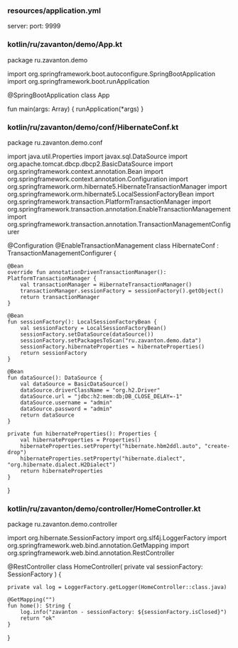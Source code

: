 ### resources/application.yml
server:
  port: 9999












### kotlin/ru/zavanton/demo/App.kt
package ru.zavanton.demo

import org.springframework.boot.autoconfigure.SpringBootApplication
import org.springframework.boot.runApplication

@SpringBootApplication
class App

fun main(args: Array<String>) {
	runApplication<App>(*args)
}










### kotlin/ru/zavanton/demo/conf/HibernateConf.kt
package ru.zavanton.demo.conf

import java.util.Properties
import javax.sql.DataSource
import org.apache.tomcat.dbcp.dbcp2.BasicDataSource
import org.springframework.context.annotation.Bean
import org.springframework.context.annotation.Configuration
import org.springframework.orm.hibernate5.HibernateTransactionManager
import org.springframework.orm.hibernate5.LocalSessionFactoryBean
import org.springframework.transaction.PlatformTransactionManager
import org.springframework.transaction.annotation.EnableTransactionManagement
import org.springframework.transaction.annotation.TransactionManagementConfigurer

@Configuration
@EnableTransactionManagement
class HibernateConf : TransactionManagementConfigurer {

    @Bean
    override fun annotationDrivenTransactionManager(): PlatformTransactionManager {
        val transactionManager = HibernateTransactionManager()
        transactionManager.sessionFactory = sessionFactory().getObject()
        return transactionManager
    }

    @Bean
    fun sessionFactory(): LocalSessionFactoryBean {
        val sessionFactory = LocalSessionFactoryBean()
        sessionFactory.setDataSource(dataSource())
        sessionFactory.setPackagesToScan("ru.zavanton.demo.data")
        sessionFactory.hibernateProperties = hibernateProperties()
        return sessionFactory
    }

    @Bean
    fun dataSource(): DataSource {
        val dataSource = BasicDataSource()
        dataSource.driverClassName = "org.h2.Driver"
        dataSource.url = "jdbc:h2:mem:db;DB_CLOSE_DELAY=-1"
        dataSource.username = "admin"
        dataSource.password = "admin"
        return dataSource
    }

    private fun hibernateProperties(): Properties {
        val hibernateProperties = Properties()
        hibernateProperties.setProperty("hibernate.hbm2ddl.auto", "create-drop")
        hibernateProperties.setProperty("hibernate.dialect", "org.hibernate.dialect.H2Dialect")
        return hibernateProperties
    }
}










### kotlin/ru/zavanton/demo/controller/HomeController.kt
package ru.zavanton.demo.controller

import org.hibernate.SessionFactory
import org.slf4j.LoggerFactory
import org.springframework.web.bind.annotation.GetMapping
import org.springframework.web.bind.annotation.RestController

@RestController
class HomeController(
    private val sessionFactory: SessionFactory
) {

    private val log = LoggerFactory.getLogger(HomeController::class.java)

    @GetMapping("")
    fun home(): String {
        log.info("zavanton - sessionFactory: ${sessionFactory.isClosed}")
        return "ok"
    }
}